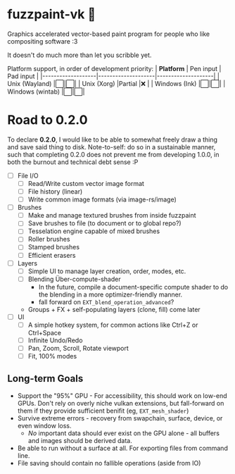 # fuzzpaint-vk :sheep:

Graphics accelerated vector-based paint program for people who like compositing software :3

It doesn't do much more than let you scribble yet.

Platform support, in order of development priority:
| **Platform**      | Pen input          | Pad input          |
|-------------------|--------------------|--------------------|
| Unix (Wayland)    |:white_large_square:|:white_large_square:|
| Unix (Xorg)       |Partial             |:x:                 |
| Windows (Ink)     |:white_large_square:|:white_large_square:|
| Windows (wintab)  |:white_large_square:|:white_large_square:|

# Road to **0.2.0**
To declare **0.2.0**, I would like to be able to somewhat freely draw a thing and save said thing to disk. Note-to-self: do so in a sustainable manner, such that completing 0.2.0 does not prevent me from developing 1.0.0, in both the burnout and technical debt sense :P

 - [ ] File I/O
   - [ ] Read/Write custom vector image format
   - [ ] File history (linear)
   - [ ] Write common image formats (via image-rs/image)
 - [ ] Brushes
   - [ ] Make and manage textured brushes from inside fuzzpaint
   - [ ] Save brushes to file (to document or to global repo?)
   - [ ] Tesselation engine capable of mixed brushes
   - [ ] Roller brushes
   - [ ] Stamped brushes
   - [ ] Efficient erasers
 - [ ] Layers
   - [ ] Simple UI to manage layer creation, order, modes, etc.
   - [ ] Blending Über-compute-shader 
     - In the future, compile a document-specific compute shader to do the blending in a more optimizer-friendly manner.
     - fall forward on `EXT_blend_operation_advanced`?
   - Groups + FX + self-populating layers (clone, fill) come later
 - [ ] UI
   - [ ] A simple hotkey system, for common actions like Ctrl+Z or Ctrl+Space
   - [ ] Infinite Undo/Redo
   - [ ] Pan, Zoom, Scroll, Rotate viewport
   - [ ] Fit, 100% modes

## Long-term Goals
 * Support the "95%" GPU - For accessibility, this should work on low-end GPUs. Don't rely on overly niche vulkan extensions, but fall-forward on them if they provide sufficient benifit (eg, `EXT_mesh_shader`)
 * Survive extreme errors - recovery from swapchain, surface, device, or even window loss.
   * *No* important data should ever exist on the GPU alone - all buffers and images should be derived data.
 * Be able to run without a surface at all. For exporting files from command line.
 * File saving should contain no fallible operations (aside from IO)